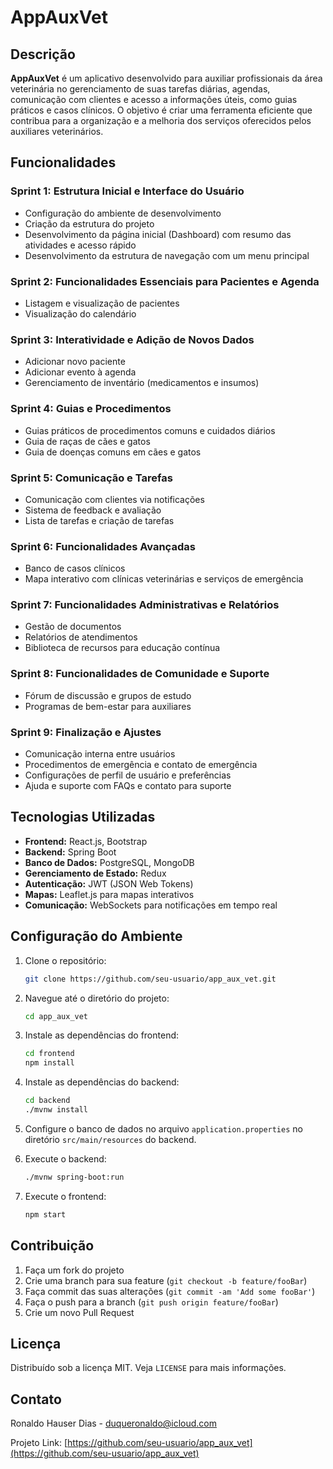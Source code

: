 # AppAuxVet

## Descrição

**AppAuxVet** é um aplicativo desenvolvido para auxiliar profissionais da área veterinária no gerenciamento de suas tarefas diárias, agendas, comunicação com clientes e acesso a informações úteis, como guias práticos e casos clínicos. O objetivo é criar uma ferramenta eficiente que contribua para a organização e a melhoria dos serviços oferecidos pelos auxiliares veterinários.

## Funcionalidades

### Sprint 1: Estrutura Inicial e Interface do Usuário
- Configuração do ambiente de desenvolvimento
- Criação da estrutura do projeto
- Desenvolvimento da página inicial (Dashboard) com resumo das atividades e acesso rápido
- Desenvolvimento da estrutura de navegação com um menu principal

### Sprint 2: Funcionalidades Essenciais para Pacientes e Agenda
- Listagem e visualização de pacientes
- Visualização do calendário

### Sprint 3: Interatividade e Adição de Novos Dados
- Adicionar novo paciente
- Adicionar evento à agenda
- Gerenciamento de inventário (medicamentos e insumos)

### Sprint 4: Guias e Procedimentos
- Guias práticos de procedimentos comuns e cuidados diários
- Guia de raças de cães e gatos
- Guia de doenças comuns em cães e gatos

### Sprint 5: Comunicação e Tarefas
- Comunicação com clientes via notificações
- Sistema de feedback e avaliação
- Lista de tarefas e criação de tarefas

### Sprint 6: Funcionalidades Avançadas
- Banco de casos clínicos
- Mapa interativo com clínicas veterinárias e serviços de emergência

### Sprint 7: Funcionalidades Administrativas e Relatórios
- Gestão de documentos
- Relatórios de atendimentos
- Biblioteca de recursos para educação contínua

### Sprint 8: Funcionalidades de Comunidade e Suporte
- Fórum de discussão e grupos de estudo
- Programas de bem-estar para auxiliares

### Sprint 9: Finalização e Ajustes
- Comunicação interna entre usuários
- Procedimentos de emergência e contato de emergência
- Configurações de perfil de usuário e preferências
- Ajuda e suporte com FAQs e contato para suporte

## Tecnologias Utilizadas

- **Frontend:** React.js, Bootstrap
- **Backend:** Spring Boot
- **Banco de Dados:** PostgreSQL, MongoDB
- **Gerenciamento de Estado:** Redux
- **Autenticação:** JWT (JSON Web Tokens)
- **Mapas:** Leaflet.js para mapas interativos
- **Comunicação:** WebSockets para notificações em tempo real

## Configuração do Ambiente

1. Clone o repositório:
    ```sh
    git clone https://github.com/seu-usuario/app_aux_vet.git
    ```

2. Navegue até o diretório do projeto:
    ```sh
    cd app_aux_vet
    ```

3. Instale as dependências do frontend:
    ```sh
    cd frontend
    npm install
    ```

4. Instale as dependências do backend:
    ```sh
    cd backend
    ./mvnw install
    ```

5. Configure o banco de dados no arquivo `application.properties` no diretório `src/main/resources` do backend.

6. Execute o backend:
    ```sh
    ./mvnw spring-boot:run
    ```

7. Execute o frontend:
    ```sh
    npm start
    ```

## Contribuição

1. Faça um fork do projeto
2. Crie uma branch para sua feature (`git checkout -b feature/fooBar`)
3. Faça commit das suas alterações (`git commit -am 'Add some fooBar'`)
4. Faça o push para a branch (`git push origin feature/fooBar`)
5. Crie um novo Pull Request

## Licença

Distribuído sob a licença MIT. Veja `LICENSE` para mais informações.

## Contato

Ronaldo Hauser Dias - [duqueronaldo@icloud.com](mailto:duqueronaldo@icloud.com)

Projeto Link: [https://github.com/seu-usuario/app_aux_vet](https://github.com/seu-usuario/app_aux_vet)
